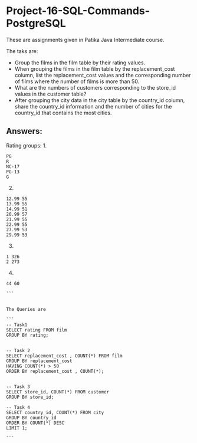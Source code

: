 # Project-16-SQL-Commands-PostgreSQL
These are assignments given in Patika Java Intermediate course.

The taks are:

- Group the films in the film table by their rating values.
- When grouping the films in the film table by the replacement_cost column, list the replacement_cost values and the corresponding number of films where the number of films is more than 50.
- What are the numbers of customers corresponding to the store_id values in the customer table?
- After grouping the city data in the city table by the country_id column, share the country_id information and the number of cities for the country_id that contains the most cities.


## Answers:
Rating groups:
1. 
```
PG
R
NC-17
PG-13
G
```
2. 
```
12.99 55
13.99 55
14.99 51
20.99 57
21.99 55
22.99 55
27.99 53
29.99 53

```

3. 
```
1 326
2 273

```

4. 
````
44 60

```


The Queries are

```
-- Task1
SELECT rating FROM film
GROUP BY rating;


-- Task 2
SELECT replacement_cost , COUNT(*) FROM film
GROUP BY replacement_cost
HAVING COUNT(*) > 50
ORDER BY replacement_cost , COUNT(*);


-- Task 3
SELECT store_id, COUNT(*) FROM customer
GROUP BY store_id;

-- Task 4
SELECT country_id, COUNT(*) FROM city
GROUP BY country_id
ORDER BY COUNT(*) DESC
LIMIT 1;

```